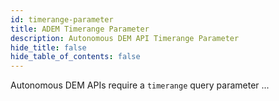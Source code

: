 ```yaml
---
id: timerange-parameter
title: ADEM Timerange Parameter
description: Autonomous DEM API Timerange Parameter
hide_title: false
hide_table_of_contents: false
---
```


Autonomous DEM APIs require a `timerange` query parameter ...
